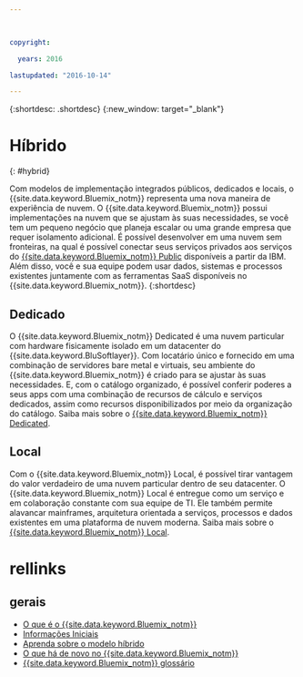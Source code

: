 ```yaml
---

 

copyright:

  years: 2016

lastupdated: "2016-10-14" 

---
```


{:shortdesc: .shortdesc}
{:new_window: target="_blank"}

# Híbrido
{: #hybrid}

Com modelos de implementação integrados públicos, dedicados e locais, o {{site.data.keyword.Bluemix_notm}} representa uma nova maneira de experiência de nuvem. O {{site.data.keyword.Bluemix_notm}} possui implementações na nuvem que se ajustam às suas necessidades, se você tem um pequeno negócio que planeja escalar ou uma grande empresa que requer isolamento adicional. É possível desenvolver em uma nuvem sem fronteiras, na qual é possível conectar seus serviços privados aos serviços do [{{site.data.keyword.Bluemix_notm}} Public](/docs/public/index.html) disponíveis a partir da IBM. Além disso, você e sua equipe podem usar dados, sistemas e processos existentes juntamente com as ferramentas SaaS disponíveis no {{site.data.keyword.Bluemix_notm}}.
{:shortdesc}

## Dedicado

O {{site.data.keyword.Bluemix_notm}} Dedicated é uma nuvem particular com hardware fisicamente isolado em um datacenter do {{site.data.keyword.BluSoftlayer}}. Com locatário único e fornecido em uma combinação de servidores bare metal e virtuais, seu ambiente do {{site.data.keyword.Bluemix_notm}} é criado para se ajustar às suas necessidades. E, com o catálogo organizado, é possível conferir poderes a seus apps com uma combinação de recursos de cálculo e serviços dedicados, assim como recursos disponibilizados por meio da organização do catálogo. Saiba mais sobre o [{{site.data.keyword.Bluemix_notm}} Dedicated](/docs/dedicated/index.html).

## Local

Com o {{site.data.keyword.Bluemix_notm}} Local, é possível tirar vantagem do valor verdadeiro de uma nuvem particular dentro de seu datacenter.  O {{site.data.keyword.Bluemix_notm}} Local é entregue como um serviço e em colaboração constante com sua equipe de TI. Ele também permite alavancar mainframes, arquitetura orientada a serviços, processos e dados existentes em uma plataforma de nuvem moderna. Saiba mais sobre o [{{site.data.keyword.Bluemix_notm}} Local](/docs/local/index.html).

# rellinks
## gerais
* [O que é o {{site.data.keyword.Bluemix_notm}}](http://www.ibm.com/cloud-computing/bluemix/what-is-bluemix/)
* [Informações Iniciais](http://www.ibm.com/cloud-computing/bluemix/getting-started/)
* [Aprenda sobre o modelo híbrido](http://www.ibm.com/cloud-computing/bluemix/hybrid/)
* [O que há de novo no {{site.data.keyword.Bluemix_notm}}](/docs/whatsnew/index.html)
* [{{site.data.keyword.Bluemix_notm}} glossário](/docs/overview/glossary/index.html)
